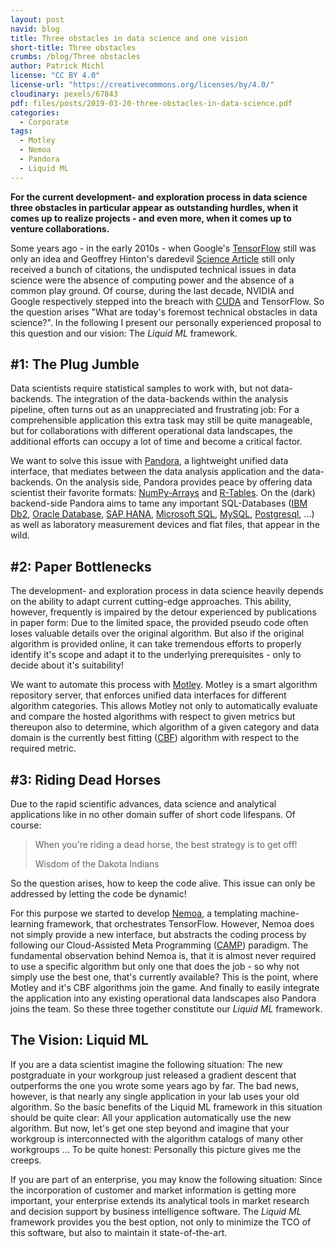 ```yaml
---
layout: post
navid: blog
title: Three obstacles in data science and one vision
short-title: Three obstacles
crumbs: /blog/Three obstacles
author: Patrick Michl
license: "CC BY 4.0"
license-url: "https://creativecommons.org/licenses/by/4.0/"
cloudinary: pexels/67843
pdf: files/posts/2019-03-20-three-obstacles-in-data-science.pdf
categories:
  - Corporate
tags:
  - Motley
  - Nemoa
  - Pandora
  - Liquid ML
---
```


**For the current development- and exploration process in data science three
obstacles in particular appear as outstanding hurdles, when it comes up to
realize projects - and even more, when it comes up to venture collaborations.**

Some years ago - in the early 2010s - when Google's
[TensorFlow](https://www.tensorflow.org/) still was only an idea and Geoffrey
Hinton's daredevil [Science
Article](https://www.cs.toronto.edu/~hinton/science.pdf) still only received a
bunch of citations, the undisputed technical issues in data science were the
absence of computing power and the absence of a common play ground. Of course,
during the last decade, NVIDIA and Google respectively stepped into
the breach with [CUDA](https://developer.nvidia.com/cuda-zone) and TensorFlow.
So the question arises "What are today's foremost technical obstacles in data
science?". In the following I present our personally experienced proposal to
this question and our vision: The *Liquid ML* framework.

## \#1: The Plug Jumble

Data scientists require statistical samples to work with, but not data-backends.
The integration of the data-backends within the analysis pipeline, often turns
out as an unappreciated and frustrating job: For a comprehensible application
this extra task may still be quite manageable, but for collaborations with
different operational data landscapes, the additional efforts can occupy a lot
of time and become a critical factor.

We want to solve this issue with [Pandora](/pandora.html), a lightweight unified
data interface, that mediates between the data analysis application and the
data-backends. On the analysis side, Pandora provides peace by offering data
scientist their favorite formats: [NumPy-Arrays](http://www.numpy.org/) and
[R-Tables](https://www.r-project.org/). On the (dark) backend-side Pandora aims
to tame any important SQL-Databases ([IBM
Db2](https://www.ibm.com/analytics/us/en/db2/), [Oracle
Database](https://www.oracle.com/database/), [SAP
HANA](https://www.sap.com/products/hana.html), [Microsoft
SQL](https://www.microsoft.com/sql-server), [MySQL](https://www.mysql.com),
[Postgresql](https://www.postgresql.org/), ...) as well as laboratory
measurement devices and flat files, that appear in the wild.

## \#2: Paper Bottlenecks

The development- and exploration process in data science heavily depends on the
ability to adapt current cutting-edge approaches. This ability, however,
frequently is impaired by the detour experienced by publications in paper form:
Due to the limited space, the provided pseudo code often loses valuable details
over the original algorithm. But also if the original algorithm is provided
online, it can take tremendous efforts to properly identify it's scope and adapt
it to the underlying prerequisites - only to decide about it's suitability!

We want to automate this process with [Motley](/motley.html). Motley is a smart
algorithm repository server, that enforces unified data interfaces for different
algorithm categories. This allows Motley not only to automatically evaluate and
compare the hosted algorithms with respect to given metrics but thereupon also
to determine, which algorithm of a given category and data domain is the
currently best fitting ([CBF](/blog/tags#CBF)) algorithm with respect to the
required metric.

## \#3: Riding Dead Horses

Due to the rapid scientific advances, data science and analytical applications
like in no other domain suffer of short code lifespans. Of course:
> When you're riding a dead horse, the best strategy is to get off!
>
> Wisdom of the Dakota Indians

So the question arises, how to keep the code alive. This issue can only be
addressed by letting the code be dynamic!

For this purpose we started to develop [Nemoa](/nemoa.html), a templating
machine-learning framework, that orchestrates TensorFlow. However, Nemoa does
not simply provide a new interface, but abstracts the coding process by
following our Cloud-Assisted Meta Programming ([CAMP](/tags#CAMP)) paradigm. The
fundamental observation behind Nemoa is, that it is almost never required to use
a specific algorithm but only one that does the job - so why not simply use the
best one, that's currently available? This is the point, where Motley and it's
CBF algorithms join the game. And finally to easily integrate the application
into any existing operational data landscapes also Pandora joins the team. So
these three together constitute our *Liquid ML* framework.

## The Vision: Liquid ML

If you are a data scientist imagine the following situation: The new
postgraduate in your workgroup just released a gradient descent that outperforms
the one you wrote some years ago by far. The bad news, however, is that nearly
any single application in your lab uses your old algorithm. So the basic
benefits of the Liquid ML framework in this situation should be quite clear:
All your application automatically use the new algorithm. But now, let's get one
step beyond and imagine that your workgroup is interconnected with the algorithm
catalogs of many other workgroups ... To be quite honest: Personally this
picture gives me the creeps.

If you are part of an enterprise, you may know the following situation: Since
the incorporation of customer and market information is getting more important,
your enterprise extends its analytical tools in market research and decision
support by business intelligence software. The *Liquid ML* framework provides
you the best option, not only to minimize the TCO of this software, but also to
maintain it state-of-the-art.
